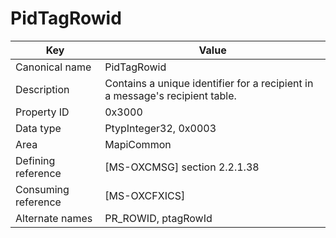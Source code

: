 # PidTagRowid

| Key | Value |
|---|---|
| Canonical name | PidTagRowid |
| Description | Contains a unique identifier for a recipient in a message's recipient table. |
| Property ID | 0x3000 |
| Data type | PtypInteger32, 0x0003 |
| Area | MapiCommon |
| Defining reference | [MS-OXCMSG] section 2.2.1.38 |
| Consuming reference | [MS-OXCFXICS] |
| Alternate names | PR_ROWID, ptagRowId |
